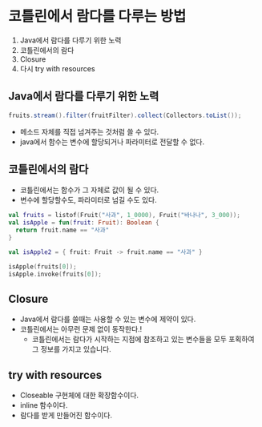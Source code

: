 # 코틀린에서 람다를 다루는 방법

1. Java에서 람다를 다루기 위한 노력
2. 코틀린에서의 람다
3. Closure
4. 다시 try with resources

## Java에서 람다를 다루기 위한 노력

```java
fruits.stream().filter(fruitFilter).collect(Collectors.toList());
```

+ 메소드 자체를 직접 넘겨주는 것처럼 쓸 수 있다.
+ java에서 함수는 변수에 할당되거나 파라미터로 전달할 수 없다.

## 코틀린에서의 람다
+ 코틀린에서는 함수가 그 자체로 값이 될 수 있다.
+ 변수에 할당할수도, 파라미터로 넘길 수도 있다.

```kotlin
val fruits = listof(Fruit("사과", 1_0000), Fruit("바나나", 3_000));
val isApple = fun(fruit: Fruit): Boolean {
  return fruit.name == "사과"
}

val isApple2 = { fruit: Fruit -> fruit.name == "사과" }

isApple(fruits[0]);
isApple.invoke(fruits[0]);
```

## Closure
+ Java에서 람다를 쓸때는 사용할 수 있는 변수에 제약이 있다.
+ 코틀린에서는 아무런 문제 없이 동작한다.!
  - 코틀린에서는 람다가 시작하는 지점에 참조하고 있는 변수들을 모두 포획하여 그 정보를 가지고 있습니다.

## try with resources
+ Closeable 구현체에 대한 확장함수이다.
+ inline 함수이다.
+ 람다를 받게 만들어진 함수이다.
